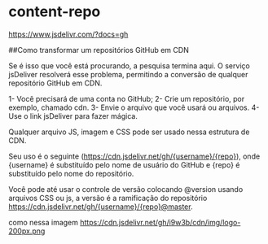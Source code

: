 # content-repo


https://www.jsdelivr.com/?docs=gh

##Como transformar um repositórios GitHub em CDN

Se é isso que você está procurando, a pesquisa termina aqui. O serviço jsDeliver resolverá esse problema, permitindo a conversão de qualquer repositório GitHub em CDN.

1- Você precisará de uma conta no GitHub;
2- Crie um repositório, por exemplo, chamado cdn.
3- Envie o arquivo que você usará ou arquivos.
4- Use o link jsDeliver para fazer mágica.

Qualquer arquivo JS, imagem e CSS pode ser usado nessa estrutura de CDN.

Seu uso é o seguinte (https://cdn.jsdelivr.net/gh/{username}/{repo}), onde {username} é substituído pelo nome de usuário do GitHub e {repo} é substituído pelo nome do repositório.

Você pode até usar o controle de versão colocando @version usando arquivos CSS ou js, a versão é a ramificação do repositório https://cdn.jsdelivr.net/gh/{username}/{repo}@master.

como nessa imagem
https://cdn.jsdelivr.net/gh/i9w3b/cdn/img/logo-200px.png


